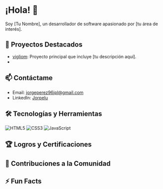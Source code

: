# ¡Hola! 👋

Soy [Tu Nombre], un desarrollador de software apasionado por [tu área de interés].

## 🚀 Proyectos Destacados

- [vigliom](https://github.com/vigliom/vigliom): Proyecto principal que incluye [tu descripción aquí].
- 
## 📫 Contáctame

- Email: [jorgeperez96jpl@gmail.com](mailto:jorgeperez96jpl@gmail.com)
- LinkedIn: [Jorpelu](https://www.linkedin.com/in/jorpelu/)

## 🛠️ Tecnologías y Herramientas

![HTML5](https://img.shields.io/badge/-HTML5-E34F26?logo=html5&logoColor=white)
![CSS3](https://img.shields.io/badge/-CSS3-1572B6?logo=css3&logoColor=white)
![JavaScript](https://img.shields.io/badge/-JavaScript-F7DF1E?logo=javascript&logoColor=black)


## 🏆 Logros y Certificaciones


## 🌱 Contribuciones a la Comunidad


## ⚡ Fun Facts

